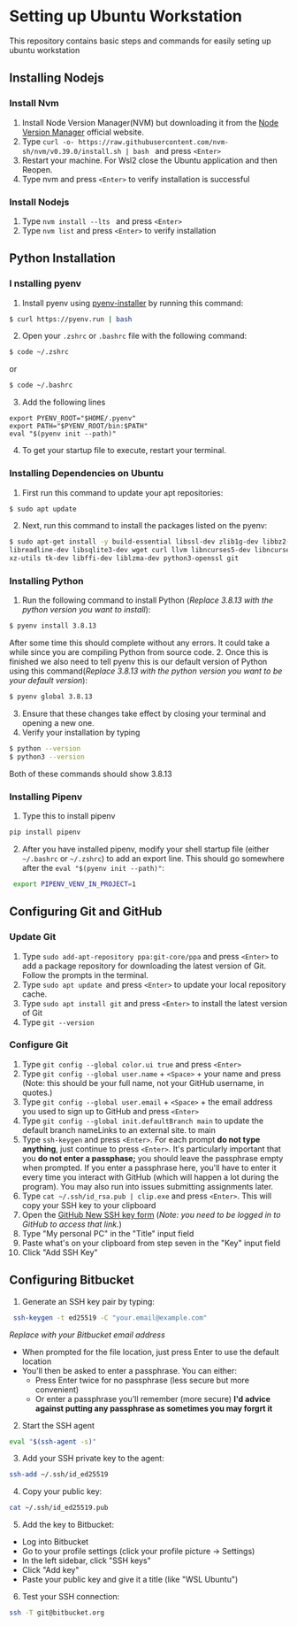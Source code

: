 # Setting up Ubuntu Workstation 

This repository contains basic steps and commands for easily seting up ubuntu workstation

## Installing Nodejs
### Install Nvm
1. Install Node Version Manager(NVM) but downloading it from the [Node Version Manager]( https://nodejs.org/en/download/package-manager/current ) official website.
2. Type ```curl -o- https://raw.githubusercontent.com/nvm-sh/nvm/v0.39.0/install.sh | bash ``` and press ```<Enter> ```
3. Restart your machine. For Wsl2 close the Ubuntu application and then Reopen.
4. Type nvm and press ``<Enter>`` to verify installation is successful

### Install Nodejs
1. Type ``nvm install --lts `` and press ``<Enter>``
2. Type ``nvm list`` and press ``<Enter>`` to verify installation


## Python Installation

### I nstalling pyenv
1. Install pyenv using [pyenv-installer](https://github.com/pyenv/pyenv-installer) by running this command:
```bash
$ curl https://pyenv.run | bash
```
2. Open your `.zshrc` or `.bashrc` file with the following command:
```bash
$ code ~/.zshrc
```
or 
```bash
$ code ~/.bashrc
```
3. Add the following lines
```
export PYENV_ROOT="$HOME/.pyenv"
export PATH="$PYENV_ROOT/bin:$PATH"
eval "$(pyenv init --path)"
```
4. To get your startup file to execute, restart your terminal.

### Installing Dependencies on Ubuntu
1. First run this command to update your apt repositories:
```bash
$ sudo apt update
```
2. Next, run this command to install the packages listed on the pyenv:
```bash
$ sudo apt-get install -y build-essential libssl-dev zlib1g-dev libbz2-dev \
libreadline-dev libsqlite3-dev wget curl llvm libncurses5-dev libncursesw5-dev \
xz-utils tk-dev libffi-dev liblzma-dev python3-openssl git
 ```

### Installing Python
1. Run the following command to install Python (*Replace 3.8.13 with the python version you want to install*):
```bash
$ pyenv install 3.8.13
```
After some time this should complete without any errors. It could take a while since you are compiling Python from source code.
2. Once this is finished we also need to tell pyenv this is our default version of Python using this command(*Replace 3.8.13 with the python version you want to be your default version*):
```bash
$ pyenv global 3.8.13
```
3. Ensure that these changes take effect by closing your terminal and opening a new one.
4. Verify your installation by typing
```bash
$ python --version
$ python3 --version
```
Both of these commands should show 3.8.13

### Installing Pipenv 
1. Type this to install pipenv
```bash
pip install pipenv
```
2. After you have installed pipenv, modify your shell startup file (either `~/.bashrc` or `~/.zshrc`) to add an export line. This should go somewhere after the `eval "$(pyenv init --path)"`:
```bash
 export PIPENV_VENV_IN_PROJECT=1
 ```

## Configuring Git and GitHub

### Update Git
1. Type ```sudo add-apt-repository ppa:git-core/ppa``` and press ``<Enter>`` to add a package repository for downloading the latest version of Git. Follow the prompts in the terminal.
2. Type ``sudo apt update ``and press ``<Enter>`` to update your local repository cache.
3. Type ``sudo apt install git`` and press ``<Enter>`` to install the latest version of Git
4. Type ``git --version``

### Configure Git
1. Type ``git config --global color.ui true`` and press ``<Enter>``
2. Type ``git config --global user.name`` + ``<Space>`` + your name and press <Enter> (Note: this should be your full name, not your GitHub username, in quotes.)
3. Type ``git config --global user.email`` + ``<Space>`` + the email address you used to sign up to GitHub and press `<Enter>`
4. Type `git config --global init.defaultBranch main` to update the default branch nameLinks to an external site. to main
5. Type `ssh-keygen` and press `<Enter>`. For each prompt **do not type anything**, just continue to press `<Enter>`. It's particularly important that you **do not enter a passphase;** you should leave the passphrase empty when prompted. If you enter a passphrase here, you'll have to enter it every time you interact with GitHub (which will happen a lot during the program). You may also run into issues submitting assignments later.
6. Type `cat ~/.ssh/id_rsa.pub | clip.exe` and press `<Enter>`. This will copy your SSH key to your clipboard
7. Open the [GitHub New SSH key form](https://github.com/settings/ssh/newLinks) (*Note: you need to be logged in to GitHub to access that link.*)
8. Type "My personal PC" in the "Title" input field
9. Paste what's on your clipboard from step seven in the "Key" input field
10. Click "Add SSH Key"

## Configuring Bitbucket
1. Generate an SSH key pair by typing:
```bash
 ssh-keygen -t ed25519 -C "your.email@example.com"
```
*Replace with your Bitbucket email address*
- When prompted for the file location, just press Enter to use the default location
- You'll then be asked to enter a passphrase. You can either:
    - Press Enter twice for no passphrase (less secure but more convenient)
    - Or enter a passphrase you'll remember (more secure)
    **I'd advice against putting any passphrase as sometimes you may forgrt it**
2. Start the SSH agent
```bash
eval "$(ssh-agent -s)"
```
3. Add your SSH private key to the agent:
```bash
ssh-add ~/.ssh/id_ed25519
```
4. Copy your public key:
```bash
cat ~/.ssh/id_ed25519.pub
```
5. Add the key to Bitbucket:
- Log into Bitbucket
- Go to your profile settings (click your profile picture → Settings)
- In the left sidebar, click "SSH keys"
- Click "Add key"
- Paste your public key and give it a title (like "WSL Ubuntu")
6. Test your SSH connection:
```bash
ssh -T git@bitbucket.org
```


